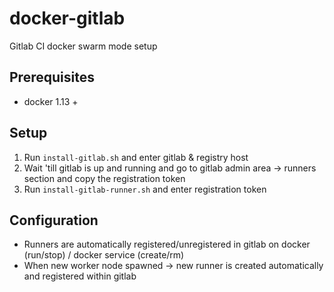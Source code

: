 # docker-gitlab
Gitlab CI docker swarm mode setup 

## Prerequisites 

* docker 1.13 +

## Setup

1. Run ``install-gitlab.sh`` and enter gitlab & registry host
2. Wait 'till gitlab is up and running and go to gitlab admin area -> runners section and copy the registration token
3. Run ``install-gitlab-runner.sh`` and enter registration token 

## Configuration

* Runners are automatically registered/unregistered in gitlab on docker (run/stop) / docker service (create/rm)
* When new worker node spawned -> new runner is created automatically and registered within gitlab
